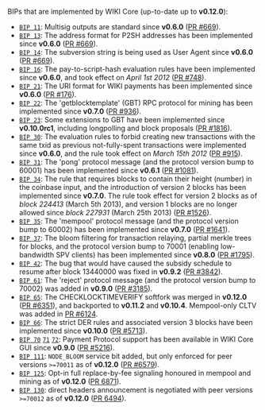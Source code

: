 BIPs that are implemented by WIKI Core (up-to-date up to **v0.12.0**):

* [`BIP 11`](https://github.com/wiki/bips/blob/master/bip-0011.mediawiki): Multisig outputs are standard since **v0.6.0** ([PR #669](https://github.com/wiki/wiki/pull/669)).
* [`BIP 13`](https://github.com/wiki/bips/blob/master/bip-0013.mediawiki): The address format for P2SH addresses has been implemented since **v0.6.0** ([PR #669](https://github.com/wiki/wiki/pull/669)).
* [`BIP 14`](https://github.com/wiki/bips/blob/master/bip-0014.mediawiki): The subversion string is being used as User Agent since **v0.6.0** ([PR #669](https://github.com/wiki/wiki/pull/669)).
* [`BIP 16`](https://github.com/wiki/bips/blob/master/bip-0016.mediawiki): The pay-to-script-hash evaluation rules have been implemented since **v0.6.0**, and took effect on *April 1st 2012* ([PR #748](https://github.com/wiki/wiki/pull/748)).
* [`BIP 21`](https://github.com/wiki/bips/blob/master/bip-0021.mediawiki): The URI format for WIKI payments has been implemented since **v0.6.0** ([PR #176](https://github.com/wiki/wiki/pull/176)).
* [`BIP 22`](https://github.com/wiki/bips/blob/master/bip-0022.mediawiki): The 'getblocktemplate' (GBT) RPC protocol for mining has been implemented since **v0.7.0** ([PR #936](https://github.com/wiki/wiki/pull/936)).
* [`BIP 23`](https://github.com/wiki/bips/blob/master/bip-0023.mediawiki): Some extensions to GBT have been implemented since **v0.10.0rc1**, including longpolling and block proposals ([PR #1816](https://github.com/wiki/wiki/pull/1816)).
* [`BIP 30`](https://github.com/wiki/bips/blob/master/bip-0030.mediawiki): The evaluation rules to forbid creating new transactions with the same txid as previous not-fully-spent transactions were implemented since **v0.6.0**, and the rule took effect on *March 15th 2012* ([PR #915](https://github.com/wiki/wiki/pull/915)).
* [`BIP 31`](https://github.com/wiki/bips/blob/master/bip-0031.mediawiki): The 'pong' protocol message (and the protocol version bump to 60001) has been implemented since **v0.6.1** ([PR #1081](https://github.com/wiki/wiki/pull/1081)).
* [`BIP 34`](https://github.com/wiki/bips/blob/master/bip-0034.mediawiki): The rule that requires blocks to contain their height (number) in the coinbase input, and the introduction of version 2 blocks has been implemented since **v0.7.0**. The rule took effect for version 2 blocks as of *block 224413* (March 5th 2013), and version 1 blocks are no longer allowed since *block 227931* (March 25th 2013) ([PR #1526](https://github.com/wiki/wiki/pull/1526)).
* [`BIP 35`](https://github.com/wiki/bips/blob/master/bip-0035.mediawiki): The 'mempool' protocol message (and the protocol version bump to 60002) has been implemented since **v0.7.0** ([PR #1641](https://github.com/wiki/wiki/pull/1641)).
* [`BIP 37`](https://github.com/wiki/bips/blob/master/bip-0037.mediawiki): The bloom filtering for transaction relaying, partial merkle trees for blocks, and the protocol version bump to 70001 (enabling low-bandwidth SPV clients) has been implemented since **v0.8.0** ([PR #1795](https://github.com/wiki/wiki/pull/1795)).
* [`BIP 42`](https://github.com/wiki/bips/blob/master/bip-0042.mediawiki): The bug that would have caused the subsidy schedule to resume after block 13440000 was fixed in **v0.9.2** ([PR #3842](https://github.com/wiki/wiki/pull/3842)).
* [`BIP 61`](https://github.com/wiki/bips/blob/master/bip-0061.mediawiki): The 'reject' protocol message (and the protocol version bump to 70002) was added in **v0.9.0** ([PR #3185](https://github.com/wiki/wiki/pull/3185)).
* [`BIP 65`](https://github.com/wiki/bips/blob/master/bip-0065.mediawiki): The CHECKLOCKTIMEVERIFY softfork was merged in **v0.12.0** ([PR #6351](https://github.com/wiki/wiki/pull/6351)), and backported to **v0.11.2** and **v0.10.4**. Mempool-only CLTV was added in [PR #6124](https://github.com/wiki/wiki/pull/6124).
* [`BIP 66`](https://github.com/wiki/bips/blob/master/bip-0066.mediawiki): The strict DER rules and associated version 3 blocks have been implemented since **v0.10.0** ([PR #5713](https://github.com/wiki/wiki/pull/5713)).
* [`BIP 70`](https://github.com/wiki/bips/blob/master/bip-0070.mediawiki) [`71`](https://github.com/wiki/bips/blob/master/bip-0071.mediawiki) [`72`](https://github.com/wiki/bips/blob/master/bip-0072.mediawiki): Payment Protocol support has been available in WIKI Core GUI since **v0.9.0** ([PR #5216](https://github.com/wiki/wiki/pull/5216)).
* [`BIP 111`](https://github.com/wiki/bips/blob/master/bip-0111.mediawiki): `NODE_BLOOM` service bit added, but only enforced for peer versions `>=70011` as of **v0.12.0** ([PR #6579](https://github.com/wiki/wiki/pull/6579)).
* [`BIP 125`](https://github.com/wiki/bips/blob/master/bip-0125.mediawiki): Opt-in full replace-by-fee signaling honoured in mempool and mining as of **v0.12.0** ([PR 6871](https://github.com/wiki/wiki/pull/6871)).
* [`BIP 130`](https://github.com/wiki/bips/blob/master/bip-0130.mediawiki): direct headers announcement is negotiated with peer versions `>=70012` as of **v0.12.0** ([PR 6494](https://github.com/wiki/wiki/pull/6494)).
